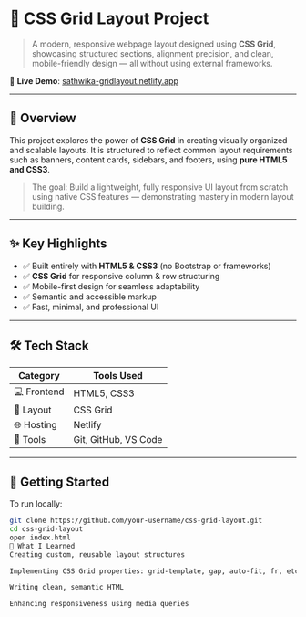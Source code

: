 # 🧱 CSS Grid Layout Project

> A modern, responsive webpage layout designed using **CSS Grid**, showcasing structured sections, alignment precision, and clean, mobile-friendly design — all without using external frameworks.

🔗 **Live Demo**: [sathwika-gridlayout.netlify.app](https://sathwika-gridlayout.netlify.app/)

---

## 📌 Overview

This project explores the power of **CSS Grid** in creating visually organized and scalable layouts. It is structured to reflect common layout requirements such as banners, content cards, sidebars, and footers, using **pure HTML5 and CSS3**.

> The goal: Build a lightweight, fully responsive UI layout from scratch using native CSS features — demonstrating mastery in modern layout building.

---

## ✨ Key Highlights

- ✅ Built entirely with **HTML5 & CSS3** (no Bootstrap or frameworks)  
- ✅ **CSS Grid** for responsive column & row structuring  
- ✅ Mobile-first design for seamless adaptability  
- ✅ Semantic and accessible markup  
- ✅ Fast, minimal, and professional UI

---

## 🛠 Tech Stack

| Category     | Tools Used     |
|--------------|----------------|
| 💻 Frontend  | HTML5, CSS3    |
| 🎯 Layout    | CSS Grid       |
| 🌐 Hosting   | Netlify        |
| 🧰 Tools     | Git, GitHub, VS Code |

---

## 🚀 Getting Started

To run locally:

```bash
git clone https://github.com/your-username/css-grid-layout.git
cd css-grid-layout
open index.html
🧠 What I Learned
Creating custom, reusable layout structures

Implementing CSS Grid properties: grid-template, gap, auto-fit, fr, etc.

Writing clean, semantic HTML

Enhancing responsiveness using media queries

